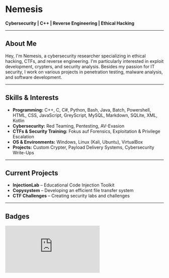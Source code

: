# Nemesis

**Cybersecurity | C++ | Reverse Engineering | Ethical Hacking**

---

## About Me
Hey, I'm Nemesis, a cybersecurity researcher specializing in ethical hacking, CTFs, and reverse engineering. I'm particularly interested in exploit development, crypters, and security analysis. Besides my passion for IT security, I work on various projects in penetration testing, malware analysis, and software development.

---

## Skills & Interests
- **Programming:** C++, C, C#, Python, Bash, Java, Batch, Powershell, HTML, CSS, JavaScript, GreyScript, MySQL, Markdown, SQLite, XML, Kotlin
-  **Cybersecurity:** Red Teaming, Pentesting, AV-Evasion
-  **CTFs & Security Training:** Fokus auf Forensics, Exploitation & Privilege Escalation
-  **OS & Environments:** Windows, Linux (Kali, Ubuntu), VirtualBox
-  **Projects:** Custom Crypter, Payload Delivery Systems, Cybersecurity Write-Ups

---

## Current Projects
-  **InjectionLab** – Educational Code Injection Toolkit
-  **Copysystem** – Developing an efficient file transfer system
-  **CTF Challenges** – Creating security labs and challenges

---

## Badges
<iframe src="https://tryhackme.com/api/v2/badges/public-profile?userPublicId=2602315" style='border:none;'></iframe>
